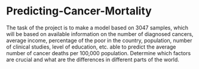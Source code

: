 # Predicting-Cancer-Mortality
The task of the project is to make a model based on 3047 samples, which will be based on available information on the number of diagnosed cancers, average income, percentage of the poor in the country, population, number of clinical studies, level of education, etc. able to predict the average number of cancer deaths per 100,000 population. Determine which factors are crucial and what are the differences in different parts of the world. 
